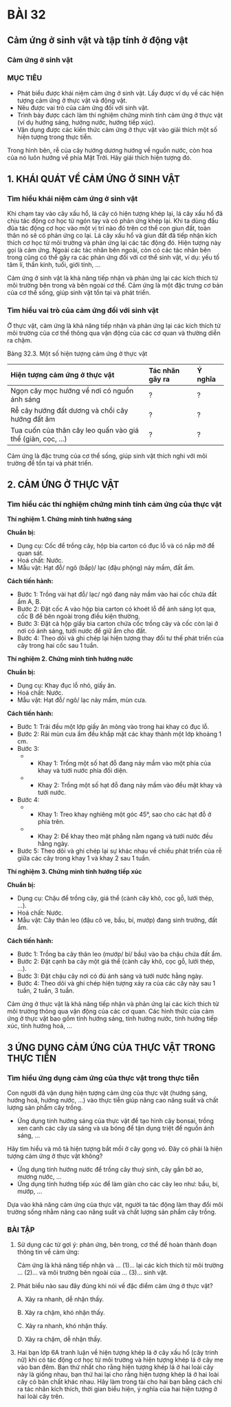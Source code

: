 # BÀI 32

## Cảm ứng ở sinh vật và tập tính ở động vật

### Cảm ứng ở sinh vật

### MỤC TIÊU
*   Phát biểu được khái niệm cảm ứng ở sinh vật. Lấy được ví dụ về các hiện tượng cảm ứng ở thực vật và động vật.
*   Nêu được vai trò của cảm ứng đối với sinh vật.
*   Trình bày được cách làm thí nghiệm chứng minh tính cảm ứng ở thực vật (ví dụ hướng sáng, hướng nước, hướng tiếp xúc).
*   Vận dụng được các kiến thức cảm ứng ở thực vật vào giải thích một số hiện tượng trong thực tiễn.

Trong hình bên, rễ của cây hướng dương hướng về nguồn nước, còn hoa của nó luôn hướng về phía Mặt Trời. Hãy giải thích hiện tượng đó.

## 1. KHÁI QUÁT VỀ CẢM ỨNG Ở SINH VẬT

### Tìm hiểu khái niệm cảm ứng ở sinh vật

Khi chạm tay vào cây xấu hổ, lá cây có hiện tượng khép lại, lá cây xấu hổ đã chịu tác động cơ học từ ngón tay và có phản ứng khép lại. Khi ta dùng đầu đũa tác động cơ học vào một vị trí nào đó trên cơ thể con giun đất, toàn thân nó sẽ có phản ứng co lại. Lá cây xấu hổ và giun đất đã tiếp nhận kích thích cơ học từ môi trường và phản ứng lại các tác động đó. Hiện tượng này gọi là cảm ứng. Ngoài các tác nhân bên ngoài, còn có các tác nhân bên trong cũng có thể gây ra các phản ứng đối với cơ thể sinh vật, ví dụ: yếu tố tâm lí, thần kinh, tuổi, giới tính, ...

Cảm ứng ở sinh vật là khả năng tiếp nhận và phản ứng lại các kích thích từ môi trường bên trong và bên ngoài cơ thể. Cảm ứng là một đặc trưng cơ bản của cơ thể sống, giúp sinh vật tồn tại và phát triển.

### Tìm hiểu vai trò của cảm ứng đối với sinh vật

Ở thực vật, cảm ứng là khả năng tiếp nhận và phản ứng lại các kích thích từ môi trường của cơ thể thông qua vận động của các cơ quan và thường diễn ra chậm.

Bảng 32.3. Một số hiện tượng cảm ứng ở thực vật

| Hiện tượng cảm ứng ở thực vật | Tác nhân gây ra | Ý nghĩa |
| :----------------------------- | :--------------- | :------- |
| Ngọn cây mọc hướng về nơi có nguồn ánh sáng | ?                | ?        |
| Rễ cây hướng đất dương và chồi cây hướng đất âm | ?                | ?        |
| Tua cuốn của thân cây leo quấn vào giá thể (giàn, cọc, ...) | ?                | ?        |

Cảm ứng là đặc trưng của cơ thể sống, giúp sinh vật thích nghi với môi trường để tồn tại và phát triển.

## 2. CẢM ỨNG Ở THỰC VẬT

### Tìm hiểu các thí nghiệm chứng minh tính cảm ứng của thực vật

**Thí nghiệm 1. Chứng minh tính hướng sáng**

**Chuẩn bị:**
*   Dụng cụ: Cốc để trồng cây, hộp bìa carton có đục lỗ và có nắp mở để quan sát.
*   Hoá chất: Nước.
*   Mẫu vật: Hạt đỗ/ ngô (bắp)/ lạc (đậu phộng) nảy mầm, đất ẩm.

**Cách tiến hành:**
*   Bước 1: Trồng vài hạt đỗ/ lạc/ ngô đang nảy mầm vào hai cốc chứa đất ẩm A, B.
*   Bước 2: Đặt cốc A vào hộp bìa carton có khoét lỗ để ánh sáng lọt qua, cốc B để bên ngoài trong điều kiện thường.
*   Bước 3: Đặt cả hộp giấy bìa carton chứa cốc trồng cây và cốc còn lại ở nơi có ánh sáng, tưới nước để giữ ẩm cho đất.
*   Bước 4: Theo dõi và ghi chép lại hiện tượng thay đổi tư thế phát triển của cây trong hai cốc sau 1 tuần.

**Thí nghiệm 2. Chứng minh tính hướng nước**

**Chuẩn bị:**
*   Dụng cụ: Khay đục lỗ nhỏ, giấy ăn.
*   Hoá chất: Nước.
*   Mẫu vật: Hạt đỗ/ ngô/ lạc nảy mầm, mùn cưa.

**Cách tiến hành:**
*   Bước 1: Trải đều một lớp giấy ăn mỏng vào trong hai khay có đục lỗ.
*   Bước 2: Rải mùn cưa ẩm đều khắp mặt các khay thành một lớp khoảng 1 cm.
*   Bước 3:
    *   + Khay 1: Trồng một số hạt đỗ đang nảy mầm vào một phía của khay và tưới nước phía đối diện.
    *   + Khay 2: Trồng một số hạt đỗ đang nảy mầm vào đều mặt khay và tưới nước.
*   Bước 4:
    *   + Khay 1: Treo khay nghiêng một góc 45°, sao cho các hạt đỗ ở phía trên.
    *   + Khay 2: Để khay theo mặt phẳng nằm ngang và tưới nước đều hằng ngày.
*   Bước 5: Theo dõi và ghi chép lại sự khác nhau về chiều phát triển của rễ giữa các cây trong khay 1 và khay 2 sau 1 tuần.

**Thí nghiệm 3. Chứng minh tính hướng tiếp xúc**

**Chuẩn bị:**
*   Dụng cụ: Chậu để trồng cây, giá thể (cành cây khô, cọc gỗ, lưới thép, ...).
*   Hoá chất: Nước.
*   Mẫu vật: Cây thân leo (đậu cô ve, bầu, bí, mướp) đang sinh trưởng, đất ẩm.

**Cách tiến hành:**
*   Bước 1: Trồng ba cây thân leo (mướp/ bí/ bầu) vào ba chậu chứa đất ẩm.
*   Bước 2: Đặt cạnh ba cây một giá thể (cành cây khô, cọc gỗ, lưới thép, ...).
*   Bước 3: Đặt chậu cây nơi có đủ ánh sáng và tưới nước hằng ngày.
*   Bước 4: Theo dõi và ghi chép hiện tượng xảy ra của các cây này sau 1 tuần, 2 tuần, 3 tuần.

Cảm ứng ở thực vật là khả năng tiếp nhận và phản ứng lại các kích thích từ môi trường thông qua vận động của các cơ quan. Các hình thức của cảm ứng ở thực vật bao gồm tính hướng sáng, tính hướng nước, tính hướng tiếp xúc, tính hướng hoá, ...

## 3 ỨNG DỤNG CẢM ỨNG CỦA THỰC VẬT TRONG THỰC TIỄN

### Tìm hiểu ứng dụng cảm ứng của thực vật trong thực tiễn

Con người đã vận dụng hiện tượng cảm ứng của thực vật (hướng sáng, hướng hoá, hướng nước, ...) vào thực tiễn giúp nâng cao năng suất và chất lượng sản phẩm cây trồng.
*   Ứng dụng tính hướng sáng của thực vật để tạo hình cây bonsai, trồng xen canh các cây ưa sáng và ưa bóng để tận dụng triệt để nguồn ánh sáng, ...

Hãy tìm hiểu và mô tả hiện tượng bắt mồi ở cây gọng vó. Đây có phải là hiện tượng cảm ứng ở thực vật không?

*   Ứng dụng tính hướng nước để trồng cây thuỷ sinh, cây gắn bờ ao, mương nước, ...
*   Ứng dụng tính hướng tiếp xúc để làm giàn cho các cây leo như: bầu, bí, mướp, ...

Dựa vào khả năng cảm ứng của thực vật, người ta tác động làm thay đổi môi trường sống nhằm nâng cao năng suất và chất lượng sản phẩm cây trồng.

### BÀI TẬP

1.  Sử dụng các từ gợi ý: phản ứng, bên trong, cơ thể để hoàn thành đoạn thông tin về cảm ứng:

    Cảm ứng là khả năng tiếp nhận và ... (1)... lại các kích thích từ môi trường ... (2)... và môi trường bên ngoài của ... (3)... sinh vật.
2.  Phát biểu nào sau đây đúng khi nói về đặc điểm cảm ứng ở thực vật?

    A. Xảy ra nhanh, dễ nhận thấy.

    B. Xảy ra chậm, khó nhận thấy.

    C. Xảy ra nhanh, khó nhận thấy.

    D. Xảy ra chậm, dễ nhận thấy.
    
3.  Hai bạn lớp 6A tranh luận về hiện tượng khép lá ở cây xấu hổ (cây trinh nữ) khi có tác động cơ học từ môi trường và hiện tượng khép lá ở cây me vào ban đêm. Bạn thứ nhất cho rằng hiện tượng khép lá ở hai loài cây này là giống nhau, bạn thứ hai lại cho rằng hiện tượng khép lá ở hai loài cây có bản chất khác nhau. Hãy làm trong tài cho hai bạn bằng cách chỉ ra tác nhân kích thích, thời gian biểu hiện, ý nghĩa của hai hiện tượng ở hai loài cây trên.
